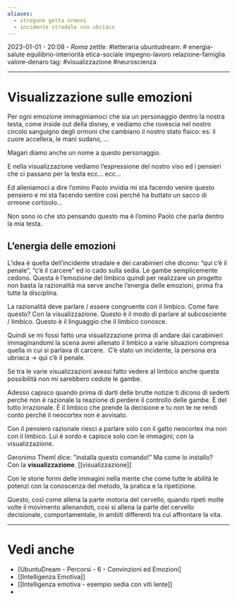 ```yaml
---
aliases:
  - stregone getta ormoni
  - incidente stradale con ubriaco
---
```

2023-01-01 - 20:08 - *Roma*
zettle: #letteraria
ubuntudream: # energia-salute equilibrio-interiorità etica-sociale impegno-lavoro relazione-famiglia valore-denaro 
tag: #visualizzazione #neuroscienza

---
# Visualizzazione sulle emozioni

Per ogni emozione immaginiamoci che sia un personaggio dentro la nostra testa, come inside out della disney, e vediamo che rovescia nel nostro circolo sanguigno degli ormoni che cambiano il nostro stato fisico: es: il cuore accellera, le mani sudano, …

Magari diamo anche un nome a questo personaggio.

E nella visualizzazione vediamo l’espressione del nostro viso ed i pensieri che ci passano per la testa ecc… ecc…

Ed alleniamoci a dire l’omino Paolo invidia mi sta facendo venire questo pensiero e mi sta facendo sentire così perché ha buttato un sacco di ormone cortisolo…

Non sono io che sto pensando questo ma è l’omino Paolo che parla dentro la mia testa.


## L’energia delle emozioni

L’idea è quella dell’incidente stradale e dei carabinieri che dicono: “qui c’è il penale”, “c’è il carcere” ed io cado sulla sedia. Le gambe semplicemente cedono. Questa è l’emozione del limbico quindi per realizzare un progetto non basta la razionalità ma serve anche l’energia delle emozioni, prima fra tutte la disciplina. 

La razionalità deve parlare / essere congruente con il limbico. Come fare questo? Con la visualizzazione. Questo è il modo di parlare al subcosciente / limbico. Questo è il linguaggio che il limbico conosce. 

Quindi se mi fossi fatto una visualizzazione prima di andare dai carabinieri immaginandomi la scena avrei allenato il limbico a varie situazioni compresa quella in cui si parlava di carcere.  C’è stato un incidente, la persona era ubriaca → qui c’è il penale. 

Se tra le varie visualizzazioni avessi fatto vedere al limbico anche questa possibilità non mi sarebbero cedute le gambe. 

Adesso capisco quando prima di darti delle brutte notizie ti dicono di sederti perché non è razionale la reazione di perdere il controllo delle gambe. È del tutto irrazionale. È il limbico che prende la decisione e tu non te ne rendi conto perché il neocortex non è avvisato.

Con il pensiero razionale riesci a parlare solo con il gatto neocortex ma non con il limbico. Lui è sordo e capisce solo con le immagini; con la visualizzazione. 

Geronimo Theml dice: "installa questo comando!” Ma come lo installo?  
Con la **visualizzazione**. [[visualizzazione]]

Con le storie formi delle immagini nella mente che come tutte le abilità le potenzi con la conoscenza del metodo, la pratica e la ripetizione.

Questo, così come allena la parte motoria del cervello, quando ripeti molte volte il movimento allenandoti, così si allena la parte del cervello decisionale, comportamentale, in ambiti differenti tra cui affrontare la vita.



---
# Vedi anche
- [UbuntuDream - Percorsi - 6 - Convinzioni ed Emozioni]
- [[Intelligenza Emotiva]]
- [[Intelligenza emotiva - esempio sedia con viti lente]]
- 